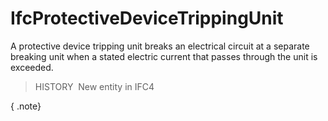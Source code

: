 IfcProtectiveDeviceTrippingUnit
===============================

A protective device tripping unit breaks an electrical circuit at a separate breaking unit when a stated electric current that passes through the unit is exceeded.

> HISTORY&nbsp; New entity in IFC4

{ .note}
>
